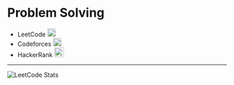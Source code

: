 # Problem Solving
* LeetCode <a href = "https://leetcode.com/Eyab/"><img src = "https://img.shields.io/badge/LeetCode-Eyab-orange" height = 19></a>
* Codeforces  <a href = "https://codeforces.com/profile/Eyab"><img src = "https://img.shields.io/badge/CodeForces-Eyab-yellow" height = 19></a>
* HackerRank   <a href = "https://bit.ly/371iRUx"><img src = "https://img.shields.io/badge/-Hackerrank-BA94C?style=for-the-badge&logo=HackerRank&logoColor=white&color=black" height = 22></a>


***
 ![LeetCode Stats](https://leetcode.card.workers.dev/eyab?theme=dark&font=baloo&extension=activity)
  


 
